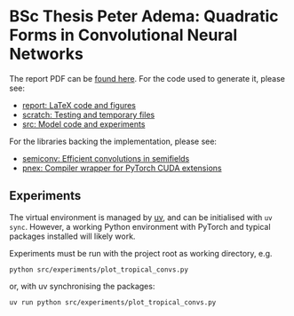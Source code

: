# BSc Thesis Peter Adema: Quadratic Forms in Convolutional Neural Networks

The report PDF can be [found here](report/report.pdf).
For the code used to generate it, please see:

- [report: LaTeX code and figures](report)
- [scratch: Testing and temporary files](scratch)
- [src: Model code and experiments](src)

For the libraries backing the implementation, please see:

- [semiconv: Efficient convolutions in semifields](pytorch-semifield-conv)
- [pnex: Compiler wrapper for PyTorch CUDA extensions](pytorch-numba-extension-jit)

## Experiments

The virtual environment is managed by [uv](https://docs.astral.sh/uv/getting-started/installation/),
and can be initialised with `uv sync`.
However, a working Python environment with PyTorch
and typical packages installed will likely work.

Experiments must be run with the project root as working directory, e.g.

``python src/experiments/plot_tropical_convs.py``

or, with uv synchronising the packages:

``uv run python src/experiments/plot_tropical_convs.py``